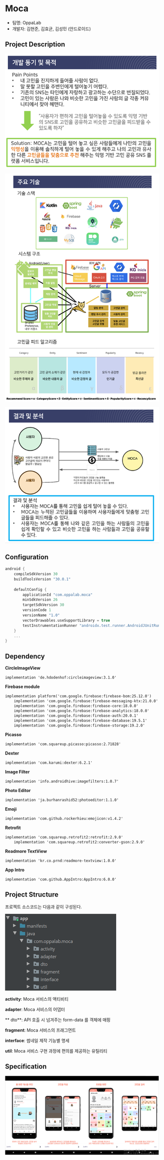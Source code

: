 # Moca

* 팀명: OppaLab
* 개발자: 김현준, 김효균, 김성민 (안드로이드)



## Project Description

![img_1.png](img_1.png)

![img_2.png](img_2.png)

![img_4.png](img_4.png)



## Configuration

```kotlin
android {
    compileSdkVersion 30
    buildToolsVersion "30.0.1"

    defaultConfig {
        applicationId "com.oppalab.moca"
        minSdkVersion 26
        targetSdkVersion 30
        versionCode 1
        versionName "1.0"
        vectorDrawables.useSupportLibrary = true
        testInstrumentationRunner "androidx.test.runner.AndroidJUnitRunner"
    }
    ...
}
```



## Dependency

**CircleImageView**

```
implementation 'de.hdodenhof:circleimageview:3.1.0'
```

**Firebase module**

```
implementation platform('com.google.firebase:firebase-bom:25.12.0')
    implementation 'com.google.firebase:firebase-messaging-ktx:21.0.0'
    implementation 'com.google.firebase:firebase-core:18.0.0'
    implementation 'com.google.firebase:firebase-analytics:18.0.0'
    implementation 'com.google.firebase:firebase-auth:20.0.1'
    implementation 'com.google.firebase:firebase-database:19.5.1'
    implementation 'com.google.firebase:firebase-storage:19.2.0'
```

**Picasso**

```
implementation 'com.squareup.picasso:picasso:2.71828'
```

**Dexter**

```
implementation 'com.karumi:dexter:6.2.1'
```

**Image Filter**

```
implementation 'info.androidhive:imagefilters:1.0.7'
```

**Photo Editor**

```
implementation 'ja.burhanrashid52:photoeditor:1.1.0'
```

**Emoji**

```
implementation 'com.github.rockerhieu:emojicon:v1.4.2'
```

**Retrofit**

```
implementation 'com.squareup.retrofit2:retrofit:2.9.0'
    implementation 'com.squareup.retrofit2:converter-gson:2.9.0'
```

**Readmore TextView**

```
implementation 'kr.co.prnd:readmore-textview:1.0.0'
```

**App Intro**

```
implementation 'com.github.AppIntro:AppIntro:6.0.0'
```



## Project Structure

프로젝트 소스코드는 다음과 같이 구성된다.

![img_3](img_3.png)

**activity**:  Moca 서비스의 액티비티

**adapter**: Moca 서비스의 어댑터

**	dto**: API 호출 시 넘겨주는 form-data 를 객체에 매핑

**fragment**: Moca 서비스의 프래그먼트

**interface**: 썸네일 제작 기능별 명세

**util**: Moca 서비스 구현 과정에 편의를 제공하는 유틸리티



## Specification

![img_5](img_5.png)
